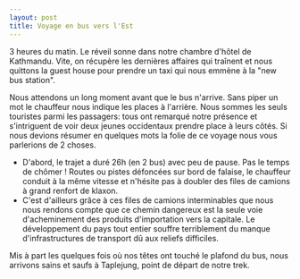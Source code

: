 ```yaml
---
layout: post
title: Voyage en bus vers l'Est
---
```


3 heures du matin. Le réveil sonne dans notre chambre d'hôtel de Kathmandu. Vite, on récupère les dernières affaires qui traînent et nous quittons la guest house pour prendre un taxi qui nous emmène à la "new bus station". 

Nous attendons un long moment avant que le bus n'arrive. Sans piper un mot le chauffeur nous indique les places à l'arrière. Nous sommes les seuls touristes parmi les passagers: tous ont remarqué notre présence et s'intriguent de voir deux jeunes occidentaux prendre place à leurs côtés. Si nous devions résumer en quelques mots la folie de ce voyage nous vous parlerions de 2
choses. 

- D'abord, le trajet a duré 26h (en 2 bus) avec peu de pause. Pas le temps de chômer ! Routes ou pistes défoncées sur bord de falaise, le chauffeur conduit à la même vitesse et n'hésite pas à doubler des files de camions à grand renfort de klaxon.
- C'est d'ailleurs grâce à ces files de camions interminables que nous nous rendons compte que ce chemin dangereux est la seule voie d'acheminement des produits d'importation vers la capitale. Le développement du pays tout entier souffre terriblement du manque d'infrastructures de transport dû aux reliefs difficiles.  

Mis à part les quelques fois où nos têtes ont touché le plafond du bus, nous arrivons sains et saufs à Taplejung, point de départ de notre trek. 